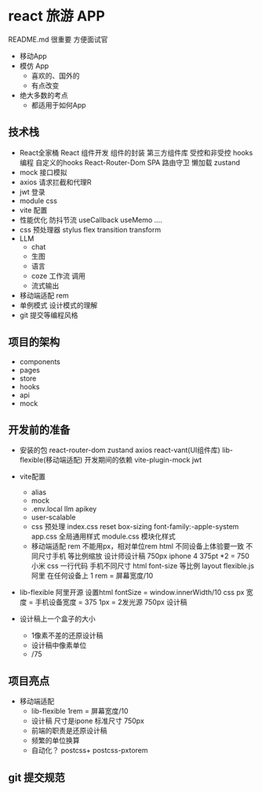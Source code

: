 # react 旅游 APP
README.md 很重要 方便面试官
- 移动App
- 模仿 App
    - 喜欢的、国外的
    - 有点改变
- 绝大多数的考点
    - 都适用于如何App

## 技术栈
- React全家桶
    React 组件开发
    组件的封装
    第三方组件库
    受控和非受控
    hooks编程 自定义的hooks
    React-Router-Dom
       SPA
       路由守卫
       懒加载
    zustand
- mock 接口模拟
- axios 请求拦截和代理R
- jwt 登录
- module css
- vite 配置
- 性能优化
    防抖节流
    useCallback useMemo ....
- css 预处理器 stylus
   flex transition transform
- LLM
   - chat
   - 生图
   - 语言
   - coze 工作流 调用
   - 流式输出
- 移动端适配
   rem
- 单例模式 设计模式的理解
- git 提交等编程风格
## 项目的架构
- components
- pages
- store
- hooks
- api
- mock

## 开发前的准备
- 安装的包
   react-router-dom zustand axios react-vant(UI组件库) lib-flexible(移动端适配)
    开发期间的依赖
   vite-plugin-mock jwt
- vite配置
  - alias
  - mock
  - .env.local
  llm apikey
  - user-scalable
  - css 预处理
      index.css reset
      box-sizing font-family:-apple-system
      app.css 全局通用样式
      module.css 模块化样式
  - 移动端适配 rem 
     不能用px，相对单位rem html
     不同设备上体验要一致
     不同尺寸手机 等比例缩放
     设计师设计稿 750px iphone 4 375pt *2 = 750
     小米 
     css 一行代码  手机不同尺寸 html font-size 等比例
     layout
     flexible.js 阿里 在任何设备上
     1 rem = 屏幕宽度/10
- lib-flexible
    阿里开源
    设置html fontSize = window.innerWidth/10
    css px 宽度 = 手机设备宽度 = 375
    1px = 2发光源
    750px 设计稿

- 设计稿上一个盒子的大小
     - 1像素不差的还原设计稿
     - 设计稿中像素单位
     - /75

## 项目亮点
- 移动端适配
    - lib-flexible 1rem = 屏幕宽度/10
    - 设计稿 尺寸是ipone 标准尺寸 750px
    - 前端的职责是还原设计稿
    - 频繁的单位换算
    - 自动化？
        postcss+ postcss-pxtorem
## git 提交规范